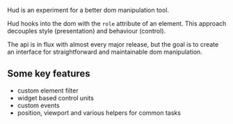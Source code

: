 Hud is an experiment for a better dom manipulation tool.

Hud hooks into the dom with the `role` attribute of an element.
This approach decouples style (presentation) and behaviour (control).

The api is in flux with almost every major release, but the goal is to
create an interface for straightforward and maintainable dom manipulation.

## Some key features

  - custom element filter
  - widget based control units
  - custom events
  - position, viewport and various helpers for common tasks